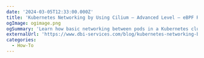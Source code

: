 ```yaml
---
date: '2024-03-05T12:33:00.000Z'
title: 'Kubernetes Networking by Using Cilium – Advanced Level – eBPF Routing'
ogImage: ogimage.png
ogSummary: 'Learn how basic networking between pods in a Kubernetes cluster works with Cilium'
externalUrl: 'https://www.dbi-services.com/blog/kubernetes-networking-by-using-cilium-advanced-level-ebpf-routing/'
categories:
  - How-To
---
```

